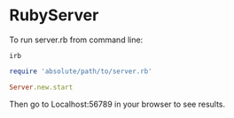# RubyServer

To run server.rb from command line:
  
  ```
  irb
  ```
  
  ```ruby
  require 'absolute/path/to/server.rb'
  ```
  
  ```ruby
  Server.new.start
  ```

Then go to Localhost:56789 in your browser to see results.
